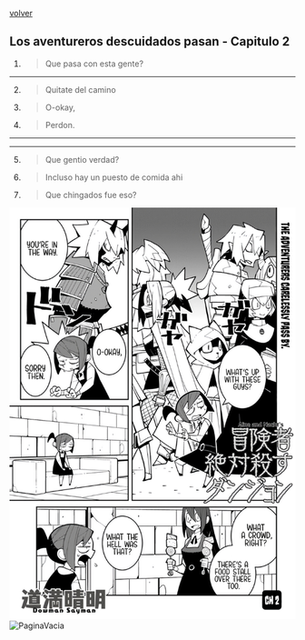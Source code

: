[volver](./README.md)
## Los aventureros descuidados pasan - Capitulo 2
1. > Que pasa con esta gente?
---
2. > Quitate del camino
3. > O-okay,
4. > Perdon.
---
---
5. > Que gentio verdad?
6. > Incluso hay un puesto de comida ahi
7. > Que chingados fue eso?

<img src="./assets2/1.jpeg" alt="Pagina" width="600"/>
<img src="./assets2/p1.jpeg" alt="PaginaVacia" width="600"/>
